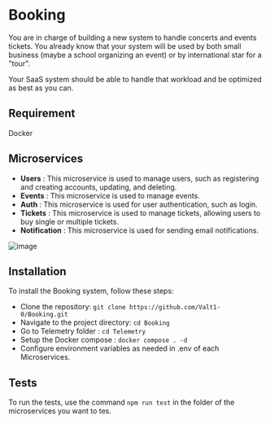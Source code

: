 # Booking

You are in charge of building a new system to handle concerts and events tickets.
You already know that your system will be used by both small business (maybe a school organizing an event) or by international star for a "tour".

Your SaaS system should be able to handle that workload and be optimized as best as you can.

## Requirement

Docker

## Microservices

- **Users** : This microservice is used to manage users, such as registering and creating accounts, updating, and deleting.
- **Events** : This microservice is used to manage events.
- **Auth** : This microservice is used for user authentication, such as login.
- **Tickets** : This microservice is used to manage tickets, allowing users to buy single or multiple tickets.
- **Notification** : This microservice is used for sending email notifications.

![image](https://github.com/Valt1-0/Booking/assets/44736220/8f766a0b-d8c1-45ce-bc1e-324a1b9f2c74)

## Installation

To install the Booking system, follow these steps:

- Clone the repository: `git clone https://github.com/Valt1-0/Booking.git`
- Navigate to the project directory: `cd Booking`
- Go to Telemetry folder : `cd Telemetry`
- Setup the Docker compose : `docker compose . -d`
- Configure environment variables as needed in .env of each Microservices.


## Tests

To run the tests, use the command `npm run test` in the folder of the microservices you want to tes.
